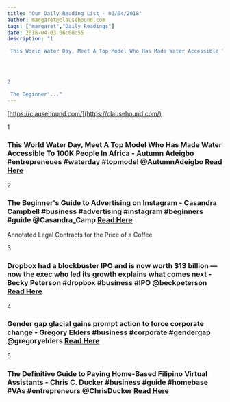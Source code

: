 ```yaml
---
title: "Our Daily Reading List - 03/04/2018"
author: margaret@clausehound.com
tags: ["margaret","Daily Readings"]
date: 2018-04-03 06:08:55
description: "1

 This World Water Day, Meet A Top Model Who Has Made Water Accessible To 100K People In Africa - Autumn Adeigbo #entrepreneues #waterday #topmodel @AutumnAdeigbo Read Here

 


2

 The Beginner'..."
---
```


[https://clausehound.com/](https://clausehound.com/)

1

###  This World Water Day, Meet A Top Model Who Has Made Water Accessible To 100K People In Africa - Autumn Adeigbo #entrepreneues #waterday #topmodel @AutumnAdeigbo [Read Here](https://www.forbes.com/sites/autumnadeigbo/2018/03/22/this-world-water-day-meet-a-top-model-who-has-made-water-accessible-to-100k-people-in-africa/#4dc100b32077)

 

2

###  The Beginner's Guide to Advertising on Instagram - Casandra Campbell #business #advertising #instagram #beginners #guide @Casandra_Camp [Read Here](https://www.shopify.ca/blog/113202181-the-beginners-guide-to-advertising-on-instagram)

Annotated Legal Contracts
for the Price of a Coffee

3

###  Dropbox had a blockbuster IPO and is now worth $13 billion — now the exec who led its growth explains what comes next - Becky Peterson #dropbox #business #IPO @beckpeterson [Read Here](http://www.businessinsider.com/dropbox-ipo-coo-dennis-woodside-interview-2018-3)

 

4

###  Gender gap glacial gains prompt action to force corporate change - Gregory Elders #business #corporate #gendergap @gregoryelders [Read Here](https://www.bloomberg.com/professional/blog/gender-gap-glacial-gains-prompt-action-force-corporate-change/)

 

5

###  The Definitive Guide to Paying Home-Based Filipino Virtual Assistants - Chris C. Ducker #business #guide #homebase #VAs #entrepreneurs @ChrisDucker [Read Here](http://www.chrisducker.com/how-much-do-i-pay-my-virtual-assistant/)

 